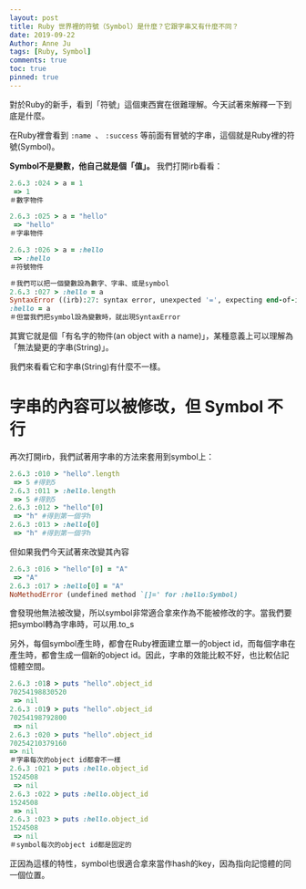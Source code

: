 ```yaml
---
layout: post
title: Ruby 世界裡的符號（Symbol）是什麼？它跟字串又有什麼不同？
date: 2019-09-22
Author: Anne Ju
tags: [Ruby, Symbol]
comments: true
toc: true
pinned: true
---
```


對於Ruby的新手，看到「符號」這個東西實在很難理解。今天試著來解釋一下到底是什麼。

在Ruby裡會看到 `:name `、 `:success` 等前面有冒號的字串，這個就是Ruby裡的符號(Symbol)。

**Symbol不是變數，他自己就是個「值」。** 我們打開irb看看：

```ruby
2.6.3 :024 > a = 1
 => 1 
＃數字物件

2.6.3 :025 > a = "hello"
 => "hello" 
＃字串物件

2.6.3 :026 > a = :hello
 => :hello
＃符號物件

＃我們可以把一個變數設為數字、字串、或是symbol
2.6.3 :027 > :hello = a
SyntaxError ((irb):27: syntax error, unexpected '=', expecting end-of-input)
:hello = a
＃但當我們把symbol設為變數時，就出現SyntaxError
```

其實它就是個「有名字的物件(an object with a name)」，某種意義上可以理解為「無法變更的字串(String)」。

我們來看看它和字串(String)有什麼不一樣。

# **字串的內容可以被修改，但 Symbol 不行**

再次打開irb，我們試著用字串的方法來套用到symbol上：

```ruby
2.6.3 :010 > "hello".length
 => 5 #得到5
2.6.3 :011 > :hello.length
 => 5 #得到5
2.6.3 :012 > "hello"[0]
 => "h" #得到第一個字h
2.6.3 :013 > :hello[0]
 => "h" #得到第一個字h
```

但如果我們今天試著來改變其內容

```ruby
2.6.3 :016 > "hello"[0] = "A"
 => "A"
2.6.3 :017 > :hello[0] = "A"
NoMethodError (undefined method `[]=' for :hello:Symbol)
```

會發現他無法被改變，所以symbol非常適合拿來作為不能被修改的字。當我們要把symbol轉為字串時，可以用.to_s

另外，每個symbol產生時，都會在Ruby裡面建立單一的object id，而每個字串在產生時，都會生成一個新的object id。因此，字串的效能比較不好，也比較佔記憶體空間。

```ruby
2.6.3 :018 > puts "hello".object_id
70254198830520
 => nil
2.6.3 :019 > puts "hello".object_id
70254198792800
 => nil
2.6.3 :020 > puts "hello".object_id
70254210379160
=> nil
＃字串每次的object id都會不一樣
2.6.3 :021 > puts :hello.object_id
1524508
 => nil
2.6.3 :022 > puts :hello.object_id
1524508
 => nil
2.6.3 :023 > puts :hello.object_id
1524508
 => nil
＃symbol每次的object id都是固定的
```

正因為這樣的特性，symbol也很適合拿來當作hash的key，因為指向記憶體的同一個位置。
